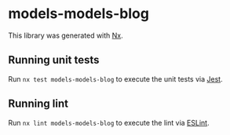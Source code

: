 # models-models-blog

This library was generated with [Nx](https://nx.dev).

## Running unit tests

Run `nx test models-models-blog` to execute the unit tests via [Jest](https://jestjs.io).

## Running lint

Run `nx lint models-models-blog` to execute the lint via [ESLint](https://eslint.org/).
